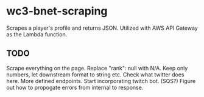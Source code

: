 # wc3-bnet-scraping
Scrapes a player's profile and returns JSON. Utilized with AWS API Gateway as the Lambda function.

## TODO
Scrape everything on the page.
Replace "rank": null with N/A.
Keep only numbers, let downstream format to string etc. Check what twitter does here.
More defined endpoints.
Start incorporating twitch bot.
(SQS?)
Figure out how to propogate errors from internal to response.